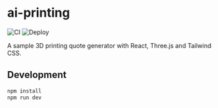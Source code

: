 # ai-printing

![CI](https://github.com/user/ai-printing/actions/workflows/ci.yml/badge.svg)
![Deploy](https://github.com/user/ai-printing/actions/workflows/deploy.yml/badge.svg)

A sample 3D printing quote generator with React, Three.js and Tailwind CSS.

## Development

```bash
npm install
npm run dev
```
